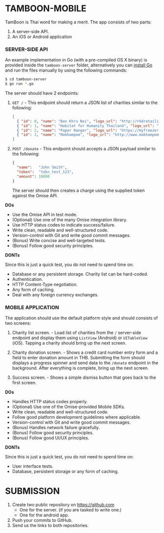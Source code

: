 # TAMBOON-MOBILE

TamBoon is Thai word for making a merit. The app consists of two parts:

1. A server-side API.
2. An iOS or Android application

### SERVER-SIDE API

An example implementation in Go (with a pre-compiled OS X binary) is provided inside the
`tamboon-server` folder, alternatively you can [install Go](https://golang.org) and run
the files manually by using the following commands:

```sh
$ cd tamboon-server
$ go run *.go
```

The server should have 2 endpoints:

1. `GET /` - This endpoint should return a JSON list of charities similar to the
   following:

   ```json
   [
     { "id": 0, "name": "Ban Khru Noi", "logo_url": "http://rkdretailiq.com/news/img-corporate-baankrunoi.jpg" },
     { "id": 1, "name": "Habitat for Humanity Thailand", "logo_url": "http://www.adamandlianne.com/uploads/2/2/1/6/2216267/3231127.gif" },
     { "id": 2, "name": "Paper Ranger", "logo_url": "https://myfreezer.files.wordpress.com/2007/06/paperranger.jpg" },
     { "id": 3, "name": "Makhampom", "logo_url": "http://www.makhampom.net/makhampom/ppcms/uploads/UserFiles/Image/Thai/T14Publice/2554/January/Newyear/logoweb.jpg" }
   ]
   ```

2. `POST /donate` - This endpoint should accepts a JSON payload similar to the following:

   ```json
   {
     "name":   "John Smith",
     "token":  "tokn_test_123",
     "amount": 10000
   }
   ```

   The server should then creates a charge using the supplied token against the Omise API.

**DOs**

* Use the Omise API in test mode.
* (Optional) Use one of the many Omise integration library.
* Use HTTP status codes to indicate success/failure.
* Write clean, readable and well-structured code.
* Version-control with Git and write good commit messages.
* (Bonus) Write concise and well-targeted tests.
* (Bonus) Follow good security principles.

**DONTs**

Since this is just a quick test, you do not need to spend time on:

* Database or any persistent storage. Charity list can be hard-coded.
* Authentication.
* HTTP Content-Type negotiation.
* Any form of caching.
* Deal with any foreign currency exchanges.

### MOBILE APPLICATION

The application should use the default platform style and should consists of two screens:

1. Charity list screen. - Load list of charities from the `/` server-side endpoint and
   display them using `ListView` (Android) or `UITableView` (iOS). Tapping a charity
   should bring up the next screen.

2. Charity donation screen. - Shows a credit card number entry form and a field to enter
   donation amount in THB. Submitting the form should displays a progress spinner and
   send data to the `/donate` endpoint in the background. After everything is complete,
   bring up the next screen.

3. Success screen. - Shows a simple dismiss button that goes back to the first screen.

**DOs**

* Handles HTTP status codes properly.
* (Optional) Use one of the Omise-provided Mobile SDKs.
* Write clean, readable and well-structured code.
* Follow good platform development guidelines where applicable.
* Version-control with Git and write good commit messages.
* (Bonus) Handles network failure gracefully.
* (Bonus) Follow good security principles.
* (Bonus) Follow good UI/UX principles.

**DONTs**

Since this is just a quick test, you do not need to spend time on:

* User interface tests.
* Database, persistent storage or any form of caching.

# SUBMISSION

1. Create two public repository on https://github.com
   * One for the server. (if you are tasked to write one.)
   * One for the android app.
2. Push your commits to GitHub.
3. Send us the links to both repositories.
